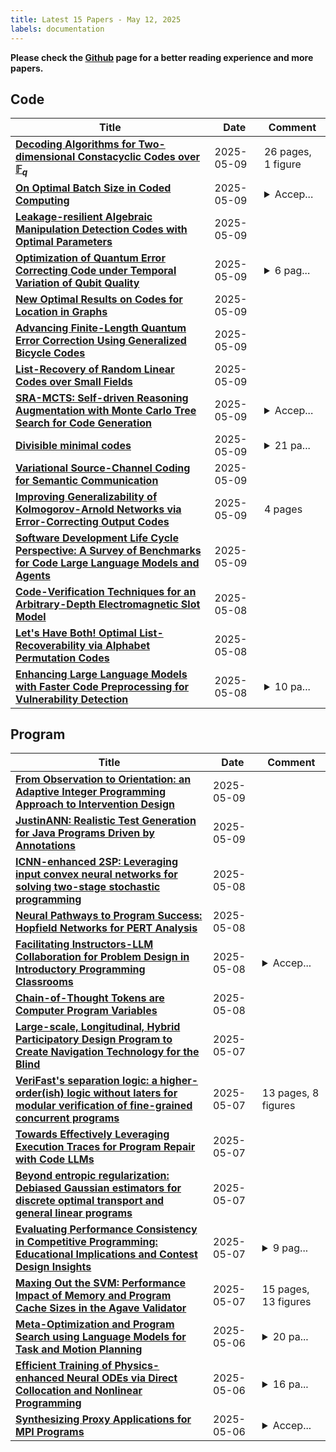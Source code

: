```yaml
---
title: Latest 15 Papers - May 12, 2025
labels: documentation
---
```

**Please check the [Github](https://github.com/zezhishao/MTS_Daily_ArXiv) page for a better reading experience and more papers.**

## Code
| **Title** | **Date** | **Comment** |
| --- | --- | --- |
| **[Decoding Algorithms for Two-dimensional Constacyclic Codes over $\mathbb{F}_q$](http://arxiv.org/abs/2505.06201v1)** | 2025-05-09 | 26 pages, 1 figure |
| **[On Optimal Batch Size in Coded Computing](http://arxiv.org/abs/2505.06199v1)** | 2025-05-09 | <details><summary>Accep...</summary><p>Accepted in ISIT 2025</p></details> |
| **[Leakage-resilient Algebraic Manipulation Detection Codes with Optimal Parameters](http://arxiv.org/abs/2505.06174v1)** | 2025-05-09 |  |
| **[Optimization of Quantum Error Correcting Code under Temporal Variation of Qubit Quality](http://arxiv.org/abs/2505.06165v1)** | 2025-05-09 | <details><summary>6 pag...</summary><p>6 pages, 6 figures, conference</p></details> |
| **[New Optimal Results on Codes for Location in Graphs](http://arxiv.org/abs/2306.07862v2)** | 2025-05-09 |  |
| **[Advancing Finite-Length Quantum Error Correction Using Generalized Bicycle Codes](http://arxiv.org/abs/2505.06157v1)** | 2025-05-09 |  |
| **[List-Recovery of Random Linear Codes over Small Fields](http://arxiv.org/abs/2505.05935v1)** | 2025-05-09 |  |
| **[SRA-MCTS: Self-driven Reasoning Augmentation with Monte Carlo Tree Search for Code Generation](http://arxiv.org/abs/2411.11053v5)** | 2025-05-09 | <details><summary>Accep...</summary><p>Accepted by IJCAI2025</p></details> |
| **[Divisible minimal codes](http://arxiv.org/abs/2312.00885v2)** | 2025-05-09 | <details><summary>21 pa...</summary><p>21 pages, 2 tables; more improved minimal codes and binary linear codes added; details on circulant matrices, quasi-cyclic codes and acute sets included</p></details> |
| **[Variational Source-Channel Coding for Semantic Communication](http://arxiv.org/abs/2410.08222v3)** | 2025-05-09 |  |
| **[Improving Generalizability of Kolmogorov-Arnold Networks via Error-Correcting Output Codes](http://arxiv.org/abs/2505.05798v1)** | 2025-05-09 | 4 pages |
| **[Software Development Life Cycle Perspective: A Survey of Benchmarks for Code Large Language Models and Agents](http://arxiv.org/abs/2505.05283v2)** | 2025-05-09 |  |
| **[Code-Verification Techniques for an Arbitrary-Depth Electromagnetic Slot Model](http://arxiv.org/abs/2503.04004v3)** | 2025-05-08 |  |
| **[Let's Have Both! Optimal List-Recoverability via Alphabet Permutation Codes](http://arxiv.org/abs/2502.05858v2)** | 2025-05-08 |  |
| **[Enhancing Large Language Models with Faster Code Preprocessing for Vulnerability Detection](http://arxiv.org/abs/2505.05600v1)** | 2025-05-08 | <details><summary>10 pa...</summary><p>10 pages, 3 tables, DCAI'25: Distributed Computing and Artificial Intelligence 2025</p></details> |

## Program
| **Title** | **Date** | **Comment** |
| --- | --- | --- |
| **[From Observation to Orientation: an Adaptive Integer Programming Approach to Intervention Design](http://arxiv.org/abs/2504.03122v3)** | 2025-05-09 |  |
| **[JustinANN: Realistic Test Generation for Java Programs Driven by Annotations](http://arxiv.org/abs/2505.05715v1)** | 2025-05-09 |  |
| **[ICNN-enhanced 2SP: Leveraging input convex neural networks for solving two-stage stochastic programming](http://arxiv.org/abs/2505.05261v1)** | 2025-05-08 |  |
| **[Neural Pathways to Program Success: Hopfield Networks for PERT Analysis](http://arxiv.org/abs/2505.05047v1)** | 2025-05-08 |  |
| **[Facilitating Instructors-LLM Collaboration for Problem Design in Introductory Programming Classrooms](http://arxiv.org/abs/2504.01259v2)** | 2025-05-08 | <details><summary>Accep...</summary><p>Accepted at CHI 2025 Workshop on Augmented Educators and AI: Shaping the Future of Human and AI Cooperation in Learning</p></details> |
| **[Chain-of-Thought Tokens are Computer Program Variables](http://arxiv.org/abs/2505.04955v1)** | 2025-05-08 |  |
| **[Large-scale, Longitudinal, Hybrid Participatory Design Program to Create Navigation Technology for the Blind](http://arxiv.org/abs/2410.00192v2)** | 2025-05-07 |  |
| **[VeriFast's separation logic: a higher-order(ish) logic without laters for modular verification of fine-grained concurrent programs](http://arxiv.org/abs/2505.04500v1)** | 2025-05-07 | 13 pages, 8 figures |
| **[Towards Effectively Leveraging Execution Traces for Program Repair with Code LLMs](http://arxiv.org/abs/2505.04441v1)** | 2025-05-07 |  |
| **[Beyond entropic regularization: Debiased Gaussian estimators for discrete optimal transport and general linear programs](http://arxiv.org/abs/2505.04312v1)** | 2025-05-07 |  |
| **[Evaluating Performance Consistency in Competitive Programming: Educational Implications and Contest Design Insights](http://arxiv.org/abs/2505.04143v1)** | 2025-05-07 | <details><summary>9 pag...</summary><p>9 pages, 4 figures, 9 tables, submitted for publication</p></details> |
| **[Maxing Out the SVM: Performance Impact of Memory and Program Cache Sizes in the Agave Validator](http://arxiv.org/abs/2505.04129v1)** | 2025-05-07 | 15 pages, 13 figures |
| **[Meta-Optimization and Program Search using Language Models for Task and Motion Planning](http://arxiv.org/abs/2505.03725v1)** | 2025-05-06 | <details><summary>20 pa...</summary><p>20 pages, 8 figures, under review for the 9th Annual Conference on Robot Learning (CoRL 2025)</p></details> |
| **[Efficient Training of Physics-enhanced Neural ODEs via Direct Collocation and Nonlinear Programming](http://arxiv.org/abs/2505.03552v1)** | 2025-05-06 | <details><summary>16 pa...</summary><p>16 pages, 9 figures, submitted to 16th International Modelica & FMI Conference</p></details> |
| **[Synthesizing Proxy Applications for MPI Programs](http://arxiv.org/abs/2301.06062v3)** | 2025-05-06 | <details><summary>Accep...</summary><p>Accepted by IEEE Cluster 2024</p></details> |

